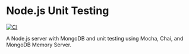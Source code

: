 # Node.js Unit Testing

[![CI](https://github.com/YOUR_USERNAME/YOUR_REPO/actions/workflows/ci.yml/badge.svg)](https://github.com/YOUR_USERNAME/YOUR_REPO/actions/workflows/ci.yml)

A Node.js server with MongoDB and unit testing using Mocha, Chai, and MongoDB Memory Server. 